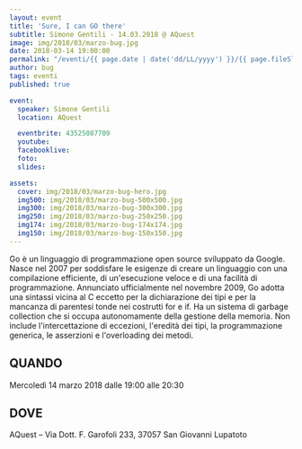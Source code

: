 ```yaml
---
layout: event
title: 'Sure, I can GO there'
subtitle: Simone Gentili - 14.03.2018 @ AQuest
image: img/2018/03/marzo-bug.jpg
date: 2018-03-14 19:00:00
permalink: "/eventi/{{ page.date | date('dd/LL/yyyy') }}/{{ page.fileSlug | slug }}/index.html"
author: bug
tags: eventi
published: true

event:
  speaker: Simone Gentili
  location: AQuest

  eventbrite: 43525087709
  youtube:
  facebooklive:
  foto:
  slides:

assets:
  cover: img/2018/03/marzo-bug-hero.jpg
  img500: img/2018/03/marzo-bug-500x500.jpg
  img300: img/2018/03/marzo-bug-300x300.jpg
  img250: img/2018/03/marzo-bug-250x250.jpg
  img174: img/2018/03/marzo-bug-174x174.jpg
  img150: img/2018/03/marzo-bug-150x150.jpg
---
```


Go è un linguaggio di programmazione open source sviluppato da Google. Nasce nel 2007 per soddisfare le esigenze di creare un linguaggio con una compilazione efficiente, di un'esecuzione veloce e di una facilità di programmazione. Annunciato ufficialmente nel novembre 2009, Go adotta una sintassi vicina al C eccetto per la dichiarazione dei tipi e per la mancanza di parentesi tonde nei costrutti for e if. Ha un sistema di garbage collection che si occupa autonomamente della gestione della memoria. Non include l'intercettazione di eccezioni, l'eredità dei tipi, la programmazione generica, le asserzioni e l'overloading dei metodi.

## QUANDO

Mercoledì 14 marzo 2018 dalle 19:00 alle 20:30

## DOVE

AQuest – Via Dott. F. Garofoli 233, 37057 San Giovanni Lupatoto
